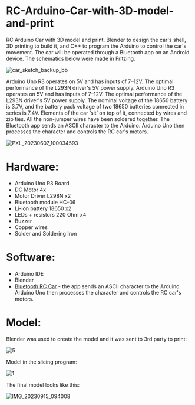 # RC-Arduino-Car-with-3D-model-and-print
RC Arduino Car with 3D model and print. Blender to design the car's shell, 3D printing to build it, and C++ to program the Arduino to
control the car's movement. The car will be operated through a Bluetooth app on an Android device. The schematics below were made in Fritzing. 

![car_sketch_backup_bb](https://github.com/somewordshere/RC-Arduino-Car-with-3D-model-and-print/assets/16988740/77f5f2a5-8ead-4b77-83f6-5bd2f073f1fb)

Arduino Uno R3 operates on 5V and has inputs of 7–12V. The optimal performance of the
L293N driver's 5V power supply. Arduino Uno R3 operates on 5V and has inputs of 7–12V. The optimal performance of the
L293N driver's 5V power supply. The nominal voltage of the 18650 battery is 3.7V, and the battery pack voltage of two 18650
batteries connected in series is 7.4V. Elements of the car ‘sit’ on top of it, connected by wires and
zip ties. All the non-jumper wires have been soldered together. 
The Bluetooth app sends an ASCII character to the Arduino. Arduino Uno then processes the character and controls the RC car's motors.

![PXL_20230607_100034593](https://github.com/somewordshere/RC-Arduino-Car-with-3D-model-and-print/assets/16988740/e454008d-41e1-4859-bda4-10ded2c14b84)


# Hardware:
- Arduino Uno R3 Board
- DC Motor 4x
- Motor Driver L298N x2
- Bluetooth module HC-06
- Li-ion battery 18650 x2
- LEDs + resistors 220 Ohm x4
- Buzzer
- Copper wires
- Solder and Soldering Iron

# Software:
- Arduino IDE
- Blender
- [Bluetooth RC Car](play.google.com/store/apps/details?id=braulio.calle.bluetoothRCcontroller) - the app sends an ASCII character to the Arduino. Arduino Uno then processes the character and controls the RC car's motors.

# Model:
Blender was used to create the model and it was sent to 3rd party to print:

![5](https://github.com/somewordshere/RC-Arduino-Car-with-3D-model-and-print/assets/16988740/2c959de0-e90c-4299-ad9c-e47b2d2fc18f)

Model in the slicing program:

![1](https://github.com/somewordshere/RC-Arduino-Car-with-3D-model-and-print/assets/16988740/799fba3d-1ba6-476c-98a4-f3f11f60c3e7)

The final model looks like this:

![IMG_20230915_094008](https://github.com/somewordshere/RC-Arduino-Car-with-3D-model-and-print/assets/16988740/655a3113-46b0-48e5-876c-acc755999994)
